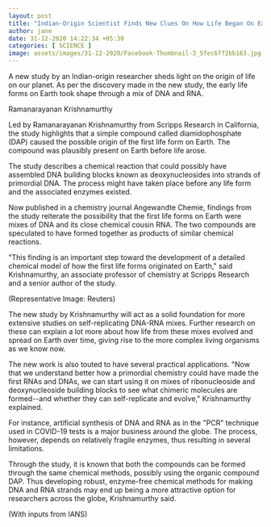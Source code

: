 ```yaml
---
layout: post
title: "Indian-Origin Scientist Finds New Clues On How Life Began On Earth, Against All Odds"
author: jane 
date: 31-12-2020 14:22:34 +05:30 
categories: [ SCIENCE ] 
image: assets/images/31-12-2020/Facebook-Thumbnail-3_5fec6ff2bb163.jpg
---
```

A new study by an Indian-origin researcher sheds light on the origin of life on our planet. As per the discovery made in the new study, the early life forms on Earth took shape through a mix of DNA and RNA.

Ramanarayanan Krishnamurthy

Led by Ramanarayanan Krishnamurthy from Scripps Research in California, the study highlights that a simple compound called diamidophosphate (DAP) caused the possible origin of the first life form on Earth. The compound was plausibly present on Earth before life arose.

The study describes a chemical reaction that could possibly have assembled DNA building blocks known as deoxynucleosides into strands of primordial DNA. The process might have taken place before any life form and the associated enzymes existed.

Now published in a chemistry journal Angewandte Chemie, findings from the study reiterate the possibility that the first life forms on Earth were mixes of DNA and its close chemical cousin RNA. The two compounds are speculated to have formed together as products of similar chemical reactions.

"This finding is an important step toward the development of a detailed chemical model of how the first life forms originated on Earth," said Krishnamurthy, an associate professor of chemistry at Scripps Research and a senior author of the study.

(Representative Image: Reuters)

The new study by Krishnamurthy will act as a solid foundation for more extensive studies on self-replicating DNA-RNA mixes. Further research on these can explain a lot more about how life from these mixes evolved and spread on Earth over time, giving rise to the more complex living organisms as we know now.



The new work is also touted to have several practical applications. "Now that we understand better how a primordial chemistry could have made the first RNAs and DNAs, we can start using it on mixes of ribonucleoside and deoxynucleoside building blocks to see what chimeric molecules are formed--and whether they can self-replicate and evolve," Krishnamurthy explained.

For instance, artificial synthesis of DNA and RNA as in the "PCR" technique used in COVID-19 tests is a major business around the globe. The process, however, depends on relatively fragile enzymes, thus resulting in several limitations.

Through the study, it is known that both the compounds can be formed through the same chemical methods, possibly using the organic compound DAP. Thus developing robust, enzyme-free chemical methods for making DNA and RNA strands may end up being a more attractive option for researchers across the globe, Krishnamurthy said.

(With inputs from IANS)